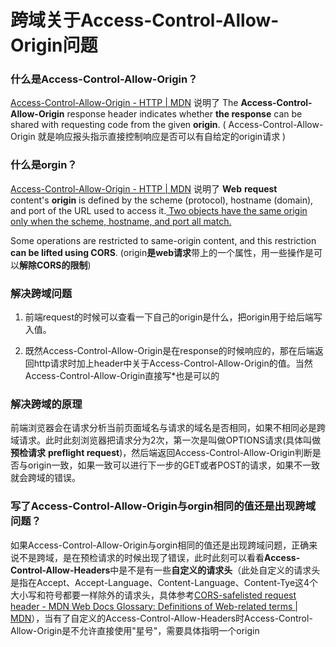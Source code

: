 # **跨域关于Access-Control-Allow-Origin问题**

### **什么是Access-Control-Allow-Origin？**

[Access-Control-Allow-Origin - HTTP | MDN](https://developer.mozilla.org/en-US/docs/Web/HTTP/Headers/Access-Control-Allow-Origin) 说明了 The **Access-Control-Allow-Origin** response header indicates whether **the response** can be shared with requesting code from the given **origin**. ( Access-Control-Allow-Origin 就是响应报头指示直接控制响应是否可以有自给定的origin请求 )

### **什么是orgin？**

[Access-Control-Allow-Origin - HTTP | MDN](https://developer.mozilla.org/en-US/docs/Web/HTTP/Headers/Access-Control-Allow-Origin) 说明了 **Web** **request** content's **origin** is defined by the scheme (protocol), hostname (domain), and port of the URL used to access it.<u> Two objects have the same origin only when the scheme, hostname, and port all match.</u>

Some operations are restricted to same-origin content, and this restriction **can be lifted using CORS**. (origin**是web请求**带上的一个属性，用一些操作是可以**解除CORS的限制**)

### **解决跨域问题**

1. 前端request的时候可以查看一下自己的origin是什么，把origin用于给后端写入值。

2. 既然Access-Control-Allow-Origin是在response的时候响应的，那在后端返回http请求时加上header中关于Access-Control-Allow-Origin的值。当然Access-Control-Allow-Origin直接写*也是可以的

### **解决跨域的原理**

前端浏览器会在请求分析当前页面域名与请求的域名是否相同，如果不相同必是跨域请求。此时此刻浏览器把请求分为2次，第一次是叫做OPTIONS请求(具体叫做**预检请求** **preflight request**)，然后端返回Access-Control-Allow-Origin判断是否与origin一致，如果一致可以进行下一步的GET或者POST的请求，如果不一致就会跨域的错误。

### **写了Access-Control-Allow-Origin与orgin相同的值还是出现跨域问题？**

如果Access-Control-Allow-Origin与orgin相同的值还是出现跨域问题，正确来说不是跨域，是在预检请求的时候出现了错误，此时此刻可以看看**Access-Control-Allow-Headers**中是不是有一些**自定义的请求头**（此处自定义的请求头是指在Accept、Accept-Language、Content-Language、Content-Tye这4个大小写和符号都要一样除外的请求头，具体参考[CORS-safelisted request header - MDN Web Docs Glossary: Definitions of Web-related terms | MDN](https://developer.mozilla.org/en-US/docs/Glossary/CORS-safelisted_request_header#additional_restrictions)），当有了自定义的Access-Control-Allow-Headers时Access-Control-Allow-Origin是不允许直接使用"星号"，需要具体指明一个origin
